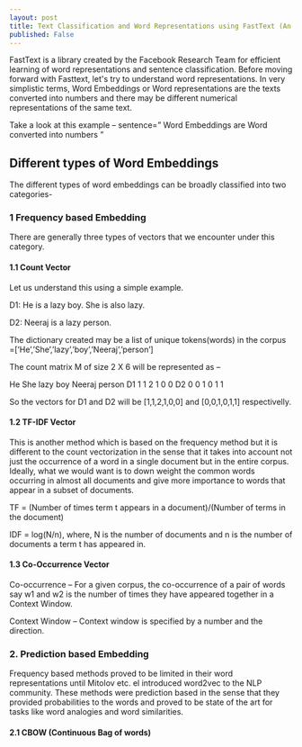 ```yaml
---
layout: post
title: Text Classification and Word Representations using FastText (An NLP library by Facebook)
published: False
---
```


FastText is a library created by the Facebook Research Team for efficient learning of word representations and sentence classification. Before moving forward with Fasttext, let's try to understand word representations. In very simplistic terms, Word Embeddings or Word representations are the texts converted into numbers and there may be different numerical representations of the same text. 

Take a look at this example – sentence=” Word Embeddings are Word converted into numbers ”

## Different types of Word Embeddings
The different types of word embeddings can be broadly classified into two categories-

### 1 Frequency based Embedding
There are generally three types of vectors that we encounter under this category.

#### 1.1 Count Vector

Let us understand this using a simple example.

D1: He is a lazy boy. She is also lazy.

D2: Neeraj is a lazy person.

The dictionary created may be a list of unique tokens(words) in the corpus =[‘He’,’She’,’lazy’,’boy’,’Neeraj’,’person’]

The count matrix M of size 2 X 6 will be represented as –

   He	She	lazy	boy	Neeraj	person
D1	1	 1	  2	   1	  0	      0
D2	0	 0	  1	   0	  1	      1

So the vectors for D1 and D2 will be [1,1,2,1,0,0] and [0,0,1,0,1,1] respectivelly.

#### 1.2 TF-IDF Vector

This is another method which is based on the frequency method but it is different to the count vectorization in the sense that it takes into account not just the occurrence of a word in a single document but in the entire corpus. Ideally, what we would want is to down weight the common words occurring in almost all documents and give more importance to words that appear in a subset of documents.

TF = (Number of times term t appears in a document)/(Number of terms in the document)

IDF = log(N/n), where, N is the number of documents and n is the number of documents a term t has appeared in.


#### 1.3 Co-Occurrence Vector

Co-occurrence – For a given corpus, the co-occurrence of a pair of words say w1 and w2 is the number of times they have appeared together in a Context Window.

Context Window – Context window is specified by a number and the direction. 


### 2. Prediction based Embedding

Frequency based methods proved to be limited in their word representations until Mitolov etc. el introduced word2vec to the NLP community. These methods were prediction based in the sense that they provided probabilities to the words and proved to be state of the art for tasks like word analogies and word similarities. 

#### 2.1 CBOW (Continuous Bag of words)








